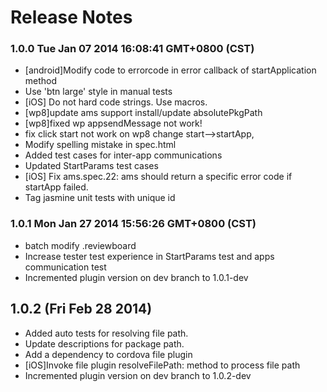<!--
#
# Copyright 2012-2013, Polyvi Inc. (http://polyvi.github.io/openxface)
# This program is distributed under the terms of the GNU General Public License.
# 
# This file is part of xFace.
# 
# xFace is free software: you can redistribute it and/or modify
# it under the terms of the GNU General Public License as published by
# the Free Software Foundation, either version 3 of the License, or
# (at your option) any later version.
# 
# xFace is distributed in the hope that it will be useful,
# but WITHOUT ANY WARRANTY; without even the implied warranty of
# MERCHANTABILITY or FITNESS FOR A PARTICULAR PURPOSE.  See the
# GNU General Public License for more details.
# 
# You should have received a copy of the GNU General Public License
# along with xFace.  If not, see <http://www.gnu.org/licenses/>.
#
-->

# Release Notes
### 1.0.0 Tue Jan 07 2014 16:08:41 GMT+0800 (CST)
 *  [android]Modify code to errorcode in error callback of startApplication method
 *  Use 'btn large' style in manual tests
 *  [iOS] Do not hard code strings. Use macros.
 *  [wp8]update ams support install/update absolutePkgPath
 *  [wp8]fixed wp appsendMessage not work!
 *  fix click start not work on wp8 change start-->startApp,
 *  Modify spelling mistake in spec.html
 *  Added test cases for inter-app communications
 *  Updated StartParams test cases
 *  [iOS] Fix ams.spec.22:  ams should return a specific error code if startApp failed.
 *  Tag jasmine unit tests with unique id
### 1.0.1 Mon Jan 27 2014 15:56:26 GMT+0800 (CST)
 *  batch modify .reviewboard
 *  Increase tester test experience in StartParams test and apps communication test
 *  Incremented plugin version on dev branch to 1.0.1-dev

## 1.0.2 (Fri Feb 28 2014)


 *  Added auto tests for resolving file path.
 *  Update descriptions for package path.
 *  Add a dependency to cordova file plugin
 *  [iOS]Invoke file plugin resolveFilePath: method to process file path
 *  Incremented plugin version on dev branch to 1.0.2-dev

